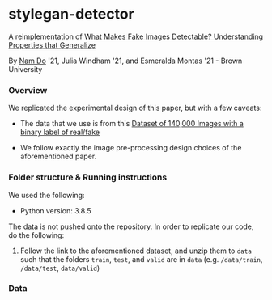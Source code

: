 # stylegan-detector

A reimplementation of [What Makes Fake Images Detectable? Understanding Properties that Generalize](https://arxiv.org/pdf/2008.10588.pdf)

By [Nam Do](https://ndo3.github.io) '21, Julia Windham '21, and Esmeralda Montas '21 - Brown University

### Overview

We replicated the experimental design of this paper, but with a few caveats:

- The data that we use is from this [Dataset of 140,000 Images with a binary label of real/fake](https://www.kaggle.com/xhlulu/140k-real-and-fake-faces)

- We follow exactly the image pre-processing design choices of the aforementioned paper.

### Folder structure & Running instructions

We used the following:
- Python version: 3.8.5

The data is not pushed onto the repository. In order to replicate our code, do the following:

1. Follow the link to the aforementioned dataset, and unzip them to `data` such that the folders `train`, `test`, and `valid` are in `data` (e.g. `/data/train`, `/data/test`, `data/valid`)

### Data